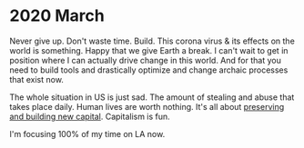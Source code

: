 # 2020 March

Never give up. Don't waste time. Build. This corona virus & its effects on the world is something. Happy that we give Earth a break. I can't wait to get in position where I can actually drive change in this world. And for that you need to build tools and drastically optimize and change archaic processes that exist now.

The whole situation in US is just sad. The amount of stealing and abuse that takes place daily. Human lives are worth nothing. It's all about [preserving and building new capital](https://www.reddit.com/r/politics/comments/fqn42e/unacceptable_dems_fume_after_trump_announces_plan/). Capitalism is fun.

I'm focusing 100% of my time on LA now.

